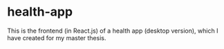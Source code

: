# health-app
This is the frontend (in React.js) of a health app (desktop version), which I have created for my master thesis.

